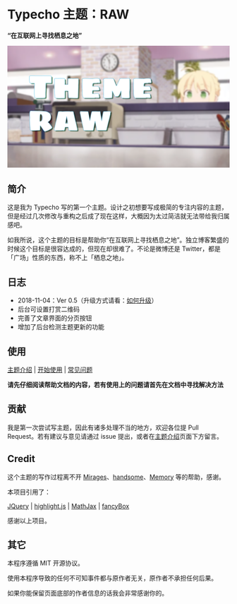 # Typecho 主题：RAW

**“在互联网上寻找栖息之地”**

![](https://raw.githubusercontent.com/AlanDecode/Typecho-Theme-RAW/master/screenshot.png)

## 简介

这是我为 Typecho 写的第一个主题。设计之初想要写成极简的专注内容的主题，但是经过几次修改与重构之后成了现在这样，大概因为太过简洁就无法带给我归属感吧。

如我所说，这个主题的目标是帮助你“在互联网上寻找栖息之地”。独立博客繁盛的时候这个目标是很容达成的，但现在却很难了。不论是微博还是 Twitter，都是「广场」性质的东西，称不上「栖息之地」。

## 日志

* 2018-11-04：Ver 0.5（升级方式请看：[如何升级](https://github.com/AlanDecode/Typecho-Theme-RAW/wiki/%E5%B8%B8%E8%A7%81%E9%97%AE%E9%A2%98#%E5%A6%82%E4%BD%95%E5%8D%87%E7%BA%A7)）
 * 后台可设置打赏二维码
 * 完善了文章界面的分页按钮
 * 增加了后台检测主题更新的功能

## 使用

[主题介绍](https://blog.imalan.cn/archives/163/) | [开始使用](https://github.com/AlanDecode/Typecho-Theme-RAW/wiki/%E5%BC%80%E5%A7%8B%E4%BD%BF%E7%94%A8) | [常见问题](https://github.com/AlanDecode/Typecho-Theme-RAW/wiki/%E5%B8%B8%E8%A7%81%E9%97%AE%E9%A2%98)

**请先仔细阅读帮助文档的内容，若有使用上的问题请首先在文档中寻找解决方法**

## 贡献

我是第一次尝试写主题，因此有诸多处理不当的地方，欢迎各位提 Pull Request。若有建议与意见请通过 issue 提出，或者在[主题介绍](https://blog.imalan.cn/archives/163/)页面下方留言。

## Credit

这个主题的写作过程离不开 [Mirages](https://get233.com/archives/mirages-intro.html)、[handsome](https://www.ihewro.com/archives/489/)、[Memory](https://shawnzeng.com/wordpress-theme-memory.html) 等的帮助，感谢。

本项目引用了：

[JQuery](https://github.com/jquery/jquery) | [highlight.js](https://highlightjs.org/) | [MathJax](https://www.mathjax.org/) | [fancyBox](http://fancyapps.com/fancybox/3/)

感谢以上项目。

## 其它

本程序遵循 MIT 开源协议。

使用本程序导致的任何不可知事件都与原作者无关，原作者不承担任何后果。

如果你能保留页面底部的作者信息的话我会非常感谢你的。
